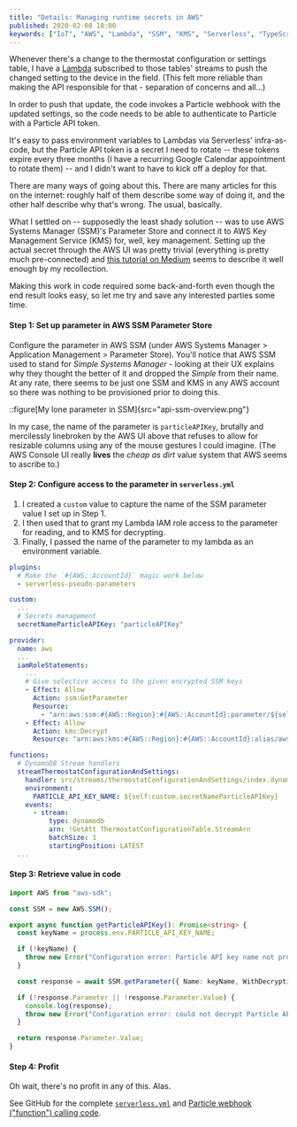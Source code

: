 ```yaml
---
title: "Details: Managing runtime secrets in AWS"
published: 2020-02-08 18:00
keywords: ["IoT", "AWS", "Lambda", "SSM", "KMS", "Serverless", "TypeScript"]
---
```


Whenever there's a change to the thermostat configuration or settings table, I have a
[Lambda](https://github.com/rgiese/warm-and-fuzzy/blob/master/packages/api/src/streams/thermostatConfigurationAndSettings/index.ts)
subscribed to those tables' streams to push the changed setting to the device in the field.
(This felt more reliable than making the API responsible for that - separation of concerns and all...)

In order to push that update, the code invokes a Particle webhook with the updated settings,
so the code needs to be able to authenticate to Particle with a Particle API token.

It's easy to pass environment variables to Lambdas via Serverless' infra-as-code,
but the Particle API token is a secret I need to rotate --
these tokens expire every three months (I have a recurring Google Calendar appointment to rotate them) --
and I didn't want to have to kick off a deploy for that.

There are many ways of going about this. There are many articles for this on the internet:
roughly half of them describe some way of doing it, and the other half describe why that's wrong.
The usual, basically.

What I settled on -- supposedly the least shady solution -- was to use
AWS Systems Manager (SSM)'s Parameter Store and connect it to AWS Key Management Service (KMS) for, well, key management.
Setting up the actual secret through the AWS UI was pretty trivial (everything is pretty much pre-connected)
and [this tutorial on Medium](https://medium.com/velotio-perspectives/managing-secrets-using-aws-systems-manager-parameter-store-and-iam-roles-429b6d5b13fb)
seems to describe it well enough by my recollection.

Making this work in code required some back-and-forth even though the end result looks easy,
so let me try and save any interested parties some time.

#### Step 1: Set up parameter in AWS SSM Parameter Store

Configure the parameter in AWS SSM (under AWS Systems Manager > Application Management > Parameter Store).
You'll notice that AWS SSM used to stand for _Simple Systems Manager_ - looking at their UX explains why they thought the better of it
and dropped the _Simple_ from their name.
At any rate, there seems to be just one SSM and KMS in any AWS account so there was nothing to be provisioned prior to doing this.

::figure[My lone parameter in SSM]{src="api-ssm-overview.png"}

In my case, the name of the parameter is `particleAPIKey`,
brutally and mercilessly linebroken by the AWS UI above that refuses to allow for resizable columns using any of the mouse gestures I could imagine.
(The AWS Console UI really **lives** the _cheap as dirt_ value system that AWS seems to ascribe to.)

#### Step 2: Configure access to the parameter in `serverless.yml`

1. I created a `custom` value to capture the name of the SSM parameter value I set up in Step 1.
1. I then used that to grant my Lambda IAM role access to the parameter for reading, and to KMS for decrypting.
1. Finally, I passed the name of the parameter to my lambda as an environment variable.

```YAML
plugins:
  # Make the `#{AWS::AccountId}` magic work below
  - serverless-pseudo-parameters

custom:
  ...
  # Secrets management
  secretNameParticleAPIKey: "particleAPIKey"

provider:
  name: aws
  ...
  iamRoleStatements:
    ...
    # Give selective access to the given encrypted SSM keys
    - Effect: Allow
      Action: ssm:GetParameter
      Resource:
        - "arn:aws:ssm:#{AWS::Region}:#{AWS::AccountId}:parameter/${self:custom.secretNameParticleAPIKey}"
    - Effect: Allow
      Action: kms:Decrypt
      Resource: "arn:aws:kms:#{AWS::Region}:#{AWS::AccountId}:alias/aws/ssm"

functions:
  # DynamoDB Stream handlers
  streamThermostatConfigurationAndSettings:
    handler: src/streams/thermostatConfigurationAndSettings/index.dynamoStream
    environment:
      PARTICLE_API_KEY_NAME: ${self:custom.secretNameParticleAPIKey}
    events:
      - stream:
          type: dynamodb
          arn: !GetAtt ThermostatConfigurationTable.StreamArn
          batchSize: 1
          startingPosition: LATEST
  ...
```

#### Step 3: Retrieve value in code

```TypeScript
import AWS from "aws-sdk";

const SSM = new AWS.SSM();

export async function getParticleAPIKey(): Promise<string> {
  const keyName = process.env.PARTICLE_API_KEY_NAME;

  if (!keyName) {
    throw new Error("Configuration error: Particle API key name not provided.");
  }

  const response = await SSM.getParameter({ Name: keyName, WithDecryption: true }).promise();

  if (!response.Parameter || !response.Parameter.Value) {
    console.log(response);
    throw new Error("Configuration error: could not decrypt Particle API key.");
  }

  return response.Parameter.Value;
}
```

#### Step 4: Profit

Oh wait, there's no profit in any of this. Alas.

See GitHub for the complete [`serverless.yml`](https://github.com/rgiese/warm-and-fuzzy/blob/master/packages/api/serverless.yml) and
[Particle webhook ("function") calling code](https://github.com/rgiese/warm-and-fuzzy/blob/master/packages/api/src/streams/invokeParticleFunction.ts).
